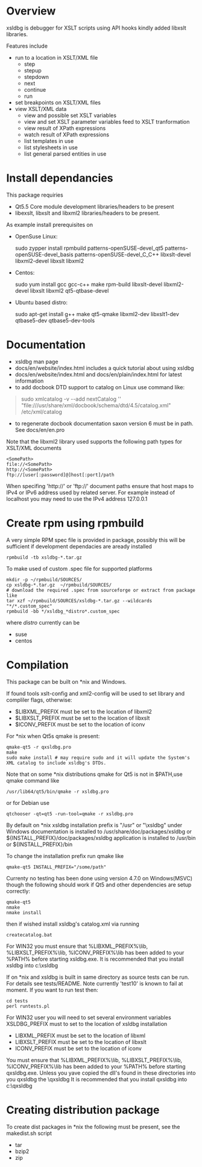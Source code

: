 Overview
========
xsldbg is debugger for XSLT scripts using API hooks kindly added libxslt libraries.

Features include
* run to a location in XSLT/XML file
    * step
    * stepup
    * stepdown
    * next
    * continue
    * run
* set breakpoints on XSLT/XML files
* view XSLT/XML data
    * view and possible set XSLT variables
    * view and set XSLT parameter variables feed to XSLT tranformation
    * view result of XPath expressions
    * watch result of XPath expressions
    * list templates in use
    * list stylesheets in use
    * list general parsed entities in use


Install dependancies
====================
This package requiries
* Qt5.5 Core module development libraries/headers to be present
* libexslt, libxslt and libxml2 libraries/headers to be present.

As example install prerequisites on
* OpenSuse Linux:

    sudo zypper install rpmbuild patterns-openSUSE-devel_qt5
    patterns-openSUSE-devel_basis patterns-openSUSE-devel_C_C++ libxslt-devel
    libxml2-devel libxslt libxml2
* Centos:

     sudo yum install gcc gcc-c++ make rpm-build libxslt-devel
     libxml2-devel libxslt libxml2 qt5-qtbase-devel
* Ubuntu based distro:

     sudo apt-get install g++ make qt5-qmake libxml2-dev libxslt1-dev
     qtbase5-dev qtbase5-dev-tools


Documentation
=============
* xsldbg man page
* docs/en/website/index.html includes a quick tutorial about using xsldbg
* docs/en/website/index.html and docs/en/plain/index.html for latest information
* to add docbook DTD support to catalog on Linux use command like:
> sudo  xmlcatalog -v --add nextCatalog '' "file:///usr/share/xml/docbook/schema/dtd/4.5/catalog.xml" /etc/xml/catalog
* to regenerate docbook documentation saxon version 6 must be in path. See docs/en/en.pro



Note that the libxml2 library used supports the following path types for XSLT/XML documents

    <SomePath>
    file://<SomePath>
    http://<SomePath>
    ftp://[user[:password]@]host[:port]/path

When specifing 'http://' or 'ftp://' document paths ensure that host maps to IPv4 or IPv6 address used by related server. For
  example instead of localhost you may need to use the IPv4 address 127.0.0.1

Create rpm using rpmbuild
=========================
A very simple RPM spec file is provided in package, possibly this will be sufficient
if development dependacies are aready installed

    rpmbuild -tb xsldbg-*.tar.gz

To make used of custom .spec file for supported platforms

    mkdir -p ~/rpmbuild/SOURCES/
    cp xsldbg-*.tar.gz  ~/rpmbuild/SOURCES/
    # download the required .spec from sourceforge or extract from package like
    tar xzf ~/rpmbuild/SOURCES/xsldbg-*.tar.gz --wildcards "*/*.custom_spec"
    rpmbuild -bb */xsldbg_*distro*.custom_spec
where *distro* currently can be
* suse
* centos

Compilation
===========
This package can be built on *nix and Windows.

If found tools xslt-config and xml2-config will be used to set
library and compliler flags, otherwise:
* $LIBXML_PREFIX must be set to the location of libxml2
* $LIBXSLT_PREFIX must be set to the location of libxslt
* $ICONV_PREFIX must be set to the location of iconv

For *nix when Qt5s qmake is present:

    qmake-qt5 -r qxsldbg.pro
    make
    sudo make install # may require sudo and it will update the System's XML catalog to include xsldbg's DTDs.

Note that on some *nix distributions qmake for Qt5 is not in $PATH,use qmake command like

    /usr/lib64/qt5/bin/qmake -r xsldbg.pro
or for Debian use

    qtchooser -qt=qt5 -run-tool=qmake -r xsldbg.pro

By default on *nix xsldbg installation prefix is "/usr" or "\\xsldbg" under Windows
documentation is installed to /usr/share/doc/packages/xsldbg or ${INSTALL_PREFIX}/doc/packages/xsldbg
application is installed to /usr/bin or ${INSTALL_PREFIX}/bin

To change the installation prefix run qmake like

    qmake-qt5 INSTALL_PREFIX="/some/path"

Currenty no testing has been done using version 4.7.0 on Windows(MSVC) though the following should work if Qt5 and other dependencies are setup correctly:

    qmake-qt5
    nmake
    nmake install
then if wished install xsldbg's catalog.xml via running

    createcatalog.bat

For WIN32 you must ensure that %LIBXML_PREFIX%\lib, %LIBXSLT_PREFIX%\lib, %ICONV_PREFIX%\lib has been added to your %PATH% before starting xsldbg.exe. It is recommended that you install xsldbg into c:\xsldbg

If on *nix and xsldbg is built in same directory as source tests can be run. For details see tests/README. Note currently 'test10' is known to fail at moment.
If you want to run test then:

    cd tests
    perl runtests.pl

For WIN32 user you will need to set several environment variables
 XSLDBG_PREFIX must to set to the location of xsldbg installation
*  LIBXML_PREFIX must be set to the location of libxml
*  LIBXSLT_PREFIX  must be set to the location of libxslt
*  ICONV_PREFIX must be set to the location of iconv

  You must ensure that %LIBXML_PREFIX%\lib, %LIBXSLT_PREFIX%\lib, %ICONV_PREFIX%\lib has been added to your %PATH% before starting qxsldbg.exe. Unless you yave copied the dll's found in these directories into you qxsldbg the \qxsldbg
  It is recommended that you install qxsldbg into c:\qxsldbg

Creating distribution package
=============================
To create dist packages in *nix the following must be present, see the makedist.sh script
* tar
* bzip2
* zip
